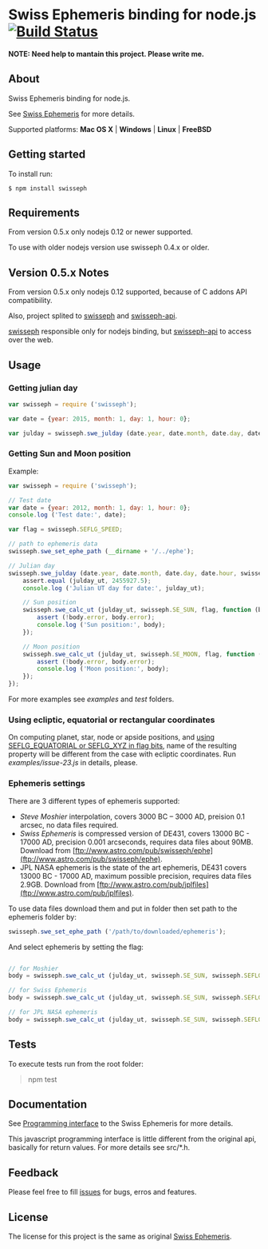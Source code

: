 Swiss Ephemeris binding for node.js [![Build Status](https://travis-ci.org/mivion/swisseph.svg?branch=master)](https://travis-ci.org/mivion/swisseph)
===================================

**NOTE: Need help to mantain this project. Please write me.**

## About

Swiss Ephemeris binding for node.js.

See [Swiss Ephemeris](http://www.astro.com/swisseph/swephinfo_e.htm) for more details.

Supported platforms: **Mac OS X** | **Windows** | **Linux** | **FreeBSD**

## Getting started

To install run:

```
$ npm install swisseph
```

## Requirements

From version 0.5.x only nodejs 0.12 or newer supported.

To use with older nodejs version use swisseph 0.4.x or older.

## Version 0.5.x Notes

From version 0.5.x only nodejs 0.12 supported, because of C addons API compatibility.

Also, project splited to [swisseph](https://github.com/mivion/swisseph) and [swisseph-api](https://github.com/mivion/swisseph-api).

[swisseph](https://github.com/mivion/swisseph) responsible only for nodejs binding, but [swisseph-api](https://github.com/mivion/swisseph-api)
to access over the web.

## Usage

### Getting julian day

```javascript
var swisseph = require ('swisseph');

var date = {year: 2015, month: 1, day: 1, hour: 0};

var julday = swisseph.swe_julday (date.year, date.month, date.day, date.hour, swisseph.SE_GREG_CAL);

```

### Getting Sun and Moon position

Example:

```javascript
var swisseph = require ('swisseph');

// Test date
var date = {year: 2012, month: 1, day: 1, hour: 0};
console.log ('Test date:', date);

var flag = swisseph.SEFLG_SPEED;

// path to ephemeris data
swisseph.swe_set_ephe_path (__dirname + '/../ephe');

// Julian day
swisseph.swe_julday (date.year, date.month, date.day, date.hour, swisseph.SE_GREG_CAL, function (julday_ut) {
	assert.equal (julday_ut, 2455927.5);
	console.log ('Julian UT day for date:', julday_ut);

	// Sun position
	swisseph.swe_calc_ut (julday_ut, swisseph.SE_SUN, flag, function (body) {
		assert (!body.error, body.error);
		console.log ('Sun position:', body);
	});

	// Moon position
	swisseph.swe_calc_ut (julday_ut, swisseph.SE_MOON, flag, function (body) {
		assert (!body.error, body.error);
		console.log ('Moon position:', body);
	});
});
```

For more examples see *examples* and *test* folders.

### Using ecliptic, equatorial or rectangular coordinates

On computing planet, star, node or apside positions, and [using SEFLG_EQUATORIAL or SEFLG_XYZ in flag bits](http://www.astro.com/swisseph/swephprg.htm#_Toc433200761), name of the resulting property will be different from the case with ecliptic coordinates. Run *examples/issue-23.js* in details, please.

### Ephemeris settings

There are 3 different types of ephemeris supported:

- *Steve Moshier* interpolation, covers 3000 BC – 3000 AD, preision 0.1 arcsec, no data files required.
- *Swiss Ephemeris* is compressed version of DE431, covers 13000 BC - 17000 AD, precision 0.001 arcseconds, requires data files about 90MB. Download from [ftp://www.astro.com/pub/swisseph/ephe](ftp://www.astro.com/pub/swisseph/ephe).
- JPL NASA ephemeris is the state of the art ephemeris, DE431 covers 13000 BC - 17000 AD, maximum possible precision, requires data files 2.9GB. Download from [ftp://www.astro.com/pub/jplfiles](ftp://www.astro.com/pub/jplfiles).

To use data files download them and put in folder then set path to the ephemeris folder by:

```javascript
swisseph.swe_set_ephe_path ('/path/to/downloaded/ephemeris');
```

And select ephemeris by setting the flag:

```javascript

// for Moshier
body = swisseph.swe_calc_ut (julday_ut, swisseph.SE_SUN, swisseph.SEFLG_SPEED | swisseph.SEFLG_MOSEPH)

// for Swiss Ephemeris
body = swisseph.swe_calc_ut (julday_ut, swisseph.SE_SUN, swisseph.SEFLG_SPEED | swisseph.SEFLG_SWIEPH)

// for JPL NASA ephemeris
body = swisseph.swe_calc_ut (julday_ut, swisseph.SE_SUN, swisseph.SEFLG_SPEED | swisseph.SEFLG_JPLEPH)

```

## Tests

To execute tests run from the root folder:

> npm test

## Documentation

See [Programming interface](http://www.astro.com/swisseph/swephprg.htm) to the Swiss Ephemeris for more details.

This javascript programming interface is little different from the original api, basically for return values.
For more details see src/*.h.

## Feedback

Please feel free to fill [issues](http://github.com/mivion/swisseph/issues) for bugs, erros and features.

## License

The license for this project is the same as original [Swiss Ephemeris](http://www.astro.com/swisseph/swephinfo_e.htm).
